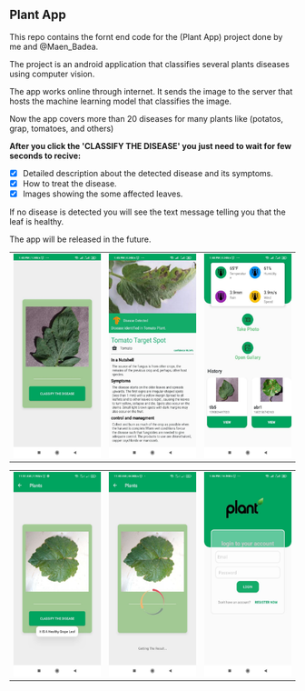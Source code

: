 ## Plant App

This repo contains the fornt end code for the (Plant App) project done by me and @Maen_Badea.

The project is an android application that classifies several plants diseases using computer vision.

The app works online through internet. It sends the image to the server that hosts the machine learning model that classifies the image.

Now the app covers more than 20 diseases for many plants like (potatos, grap, tomatoes, and others)

**After you click the 'CLASSIFY THE DISEASE' you just need to wait for few seconds to recive:**
- [x] Detailed description about the detected disease and its symptoms.
- [x] How to treat the disease.
- [x] Images showing the some affected leaves.

If no disease is detected you will see the text message telling you that the leaf is healthy.

The app will be released in the future.
<!--   <tr>
    <td>First Screen Page</td>
     <td>Holiday Mention</td>
     <td>Present day in purple and selected day in pink</td>
  </tr> -->
  
 
<table>

  <tr>
    <td><img src="images/screen1.jpeg" width=250 height=360></td>
    <td><img src="images/screen2.jpeg" width=250 height=360></td>
    <td><img src="images/screen3.jpeg" width=250 height=360></td>
  </tr>
    
</table>

<table>

  <tr>
    <td><img src="images/screen4.jpeg" width=250 height=360></td>
    <td><img src="images/screen5.jpeg" width=250 height=360></td>
    <td><img src="images/screen6.jpeg" width=250 height=360></td>
  </tr>
    
</table>



